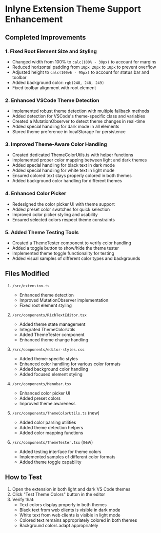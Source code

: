 # Inlyne Extension Theme Support Enhancement

## Completed Improvements

### 1. Fixed Root Element Size and Styling
- Changed width from 100% to `calc(100% - 30px)` to account for margins
- Reduced horizontal padding from `10px 20px` to `10px` to prevent overflow
- Adjusted height to `calc(100vh - 95px)` to account for status bar and toolbar
- Added background color: `rgb(248, 248, 249)`
- Fixed toolbar alignment with root element

### 2. Enhanced VSCode Theme Detection
- Implemented robust theme detection with multiple fallback methods
- Added detection for VSCode's theme-specific class and variables
- Created a MutationObserver to detect theme changes in real-time
- Added special handling for dark mode in all elements
- Stored theme preference in localStorage for persistence

### 3. Improved Theme-Aware Color Handling
- Created dedicated ThemeColorUtils.ts with helper functions
- Implemented proper color mapping between light and dark themes
- Added special handling for black text in dark mode
- Added special handling for white text in light mode
- Ensured colored text stays properly colored in both themes
- Added background color handling for different themes

### 4. Enhanced Color Picker
- Redesigned the color picker UI with theme support
- Added preset color swatches for quick selection
- Improved color picker styling and usability
- Ensured selected colors respect theme constraints

### 5. Added Theme Testing Tools
- Created a ThemeTester component to verify color handling
- Added a toggle button to show/hide the theme tester
- Implemented theme toggle functionality for testing
- Added visual samples of different color types and backgrounds

## Files Modified

1. `/src/extension.ts`
   - Enhanced theme detection
   - Improved MutationObserver implementation
   - Fixed root element styling

2. `/src/components/RichTextEditor.tsx`
   - Added theme state management
   - Integrated ThemeColorUtils
   - Added ThemeTester component
   - Enhanced theme change handling

3. `/src/components/editor-styles.css`
   - Added theme-specific styles
   - Enhanced color handling for various color formats
   - Added background color handling
   - Added focused element styling

4. `/src/components/Menubar.tsx`
   - Enhanced color picker UI
   - Added preset colors
   - Improved theme awareness

5. `/src/components/ThemeColorUtils.ts` (new)
   - Added color parsing utilities
   - Added theme detection helpers
   - Added color mapping functions

6. `/src/components/ThemeTester.tsx` (new)
   - Added testing interface for theme colors
   - Implemented samples of different color formats
   - Added theme toggle capability

## How to Test
1. Open the extension in both light and dark VS Code themes
2. Click "Test Theme Colors" button in the editor
3. Verify that:
   - Text colors display properly in both themes
   - Black text from web clients is visible in dark mode
   - White text from web clients is visible in light mode
   - Colored text remains appropriately colored in both themes
   - Background colors adapt appropriately
